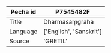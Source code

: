 |Pecha id | P7545482F
| --- | --- 
|Title | Dharmasaṃgraha 
|Language | ['English', 'Sanskrit']
|Source | 'GRETIL'